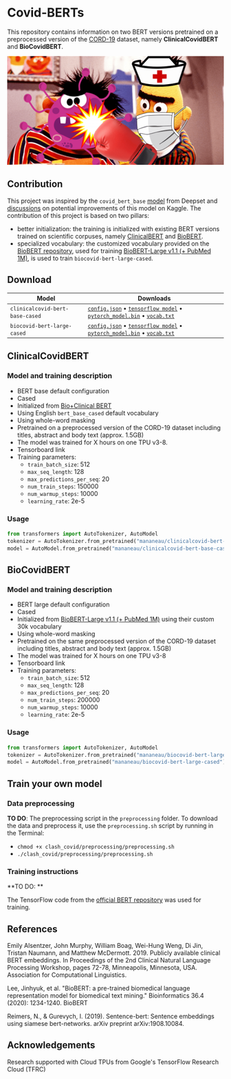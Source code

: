# Covid-BERTs

This repository contains information on two BERT versions pretrained on a preprocessed version of the [CORD-19](https://www.kaggle.com/allen-institute-for-ai/CORD-19-research-challenge) dataset, namely **ClinicalCovidBERT** and **BioCovidBERT**. 

![Illustration](clash_covid.png)


## Contribution

 This project was inspired by the `covid_bert_base` [model](https://huggingface.co/deepset/covid_bert_base) from Deepset and [discussions](https://www.kaggle.com/allen-institute-for-ai/CORD-19-research-challenge/discussion/138250) on potential improvements of this model on Kaggle. The contribution of this project is based on two pillars:
- better initialization: the training is initialized with existing BERT versions trained on scientific corpuses, namely [ClinicalBERT](https://github.com/EmilyAlsentzer/clinicalBERT) and [BioBERT](https://github.com/dmis-lab/biobert).
- specialized vocabulary: the customized vocabulary provided on the [BioBERT repository](https://github.com/dmis-lab/biobert), used for training [BioBERT-Large v1.1 (+ PubMed 1M)](https://github.com/dmis-lab/biobert), is used to train `biocovid-bert-large-cased`. 

## Download

| Model                            | Downloads
| -------------------------------- | ---------------------------------------------------------------------------------------------------------------
| `clinicalcovid-bert-base-cased`   | [`config.json`](https://s3.amazonaws.com/models.huggingface.co/bert/manueltonneau/clinicalcovid-bert-base-cased/config.json) • [`tensorflow model`](https://s3.amazonaws.com/models.huggingface.co/bert/manueltonneau/clinicalcovid-bert-base-cased/clinicalcovid_bert_base_cased.ckpt.zip) • [`pytorch_model.bin`](https://s3.amazonaws.com/models.huggingface.co/bert/manueltonneau/clinicalcovid-bert-base-cased/pytorch_model.bin) • [`vocab.txt`](https://s3.amazonaws.com/models.huggingface.co/bert/manueltonneau/clinicalcovid-bert-base-cased/vocab.txt)
| `biocovid-bert-large-cased` | [`config.json`](https://s3.amazonaws.com/models.huggingface.co/bert/manueltonneau/biocovid-bert-large-cased/config.json) • [`tensorflow model`](https://s3.amazonaws.com/models.huggingface.co/bert/manueltonneau/biocovid-bert-large-cased/biocovid_bert_large_cased.ckpt.zip) • [`pytorch_model.bin`](https://s3.amazonaws.com/models.huggingface.co/bert/manueltonneau/biocovid-bert-large-cased/pytorch_model.bin) • [`vocab.txt`](https://s3.amazonaws.com/models.huggingface.co/bert/manueltonneau/biocovid-bert-large-cased/vocab.txt)




## ClinicalCovidBERT 

### Model and training description

- BERT base default configuration
- Cased 
- Initialized from [Bio+Clinical BERT](https://github.com/EmilyAlsentzer/clinicalBERT)
- Using English `bert_base_cased` default vocabulary
- Using whole-word masking
- Pretrained on a preprocessed version of the CORD-19 dataset including titles, abstract and body text (approx. 1.5GB)
- The model was trained for X hours on one TPU v3-8.
- Tensorboard link
- Training parameters:
  - `train_batch_size`: 512
  - `max_seq_length`: 128
  - `max_predictions_per_seq`: 20
  - `num_train_steps`: 150000 
  - `num_warmup_steps`: 10000
  - `learning_rate`: 2e-5

### Usage

```python
from transformers import AutoTokenizer, AutoModel
tokenizer = AutoTokenizer.from_pretrained("mananeau/clinicalcovid-bert-base-cased")
model = AutoModel.from_pretrained("mananeau/clinicalcovid-bert-base-cased")
```

## BioCovidBERT

### Model and training description

- BERT large default configuration
- Cased 
- Initialized from [BioBERT-Large v1.1 (+ PubMed 1M)](https://github.com/dmis-lab/biobert) using their custom 30k vocabulary
- Using whole-word masking
- Pretrained on the same preprocessed version of the CORD-19 dataset including titles, abstract and body text (approx. 1.5GB)
- The model was trained for X hours on one TPU v3-8
- Tensorboard link
- Training parameters:
  - `train_batch_size`: 512
  - `max_seq_length`: 128
  - `max_predictions_per_seq`: 20
  - `num_train_steps`: 200000 
  - `num_warmup_steps`: 10000
  - `learning_rate`: 2e-5
  
### Usage

```python
from transformers import AutoTokenizer, AutoModel
tokenizer = AutoTokenizer.from_pretrained("mananeau/biocovid-bert-large-cased")
model = AutoModel.from_pretrained("mananeau/biocovid-bert-large-cased")
```

## Train your own model 

### Data preprocessing

**TO DO**: The preprocessing script in the `preprocessing` folder. To download the data and preprocess it, use the `preprocessing.sh` script by running in the Terminal:
- `chmod +x clash_covid/preprocessing/preprocessing.sh`
- `./clash_covid/preprocessing/preprocessing.sh` 

### Training instructions

**TO DO: **

The TensorFlow code from the [official BERT repository](https://github.com/google-research/bert) was used for training.

## References

Emily Alsentzer, John Murphy, William Boag, Wei-Hung Weng, Di Jin, Tristan Naumann, and Matthew McDermott. 2019. Publicly available clinical BERT embeddings. In Proceedings of the 2nd Clinical Natural Language Processing Workshop, pages 72-78, Minneapolis, Minnesota, USA. Association for Computational Linguistics.

Lee, Jinhyuk, et al. "BioBERT: a pre-trained biomedical language representation model for biomedical text mining." Bioinformatics 36.4 (2020): 1234-1240.
BioBERT

Reimers, N., & Gurevych, I. (2019). Sentence-bert: Sentence embeddings using siamese bert-networks. arXiv preprint arXiv:1908.10084.

## Acknowledgements

Research supported with Cloud TPUs from Google's TensorFlow Research Cloud (TFRC)
